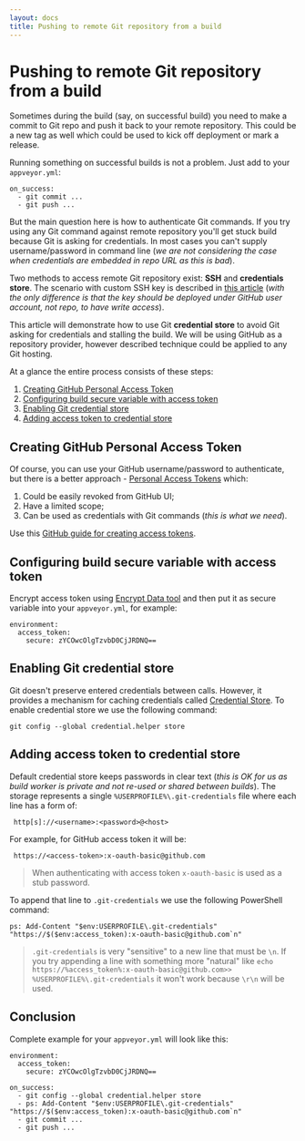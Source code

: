 ```yaml
---
layout: docs
title: Pushing to remote Git repository from a build
---
```


# Pushing to remote Git repository from a build

Sometimes during the build (say, on successful build) you need to make a commit to Git repo and push it back to your remote repository. This could be a new tag as well which could be used to kick off deployment or mark a release.

Running something on successful builds is not a problem. Just add to your `appveyor.yml`:

    on_success:
      - git commit ...
      - git push ...

But the main question here is how to authenticate Git commands. If you try using any Git command against remote repository you'll get stuck build because Git is asking for credentials. In most cases you can't supply username/password in command line (*we are not considering the case when credentials are embedded in repo URL as this is bad*).

Two methods to access remote Git repository exist: **SSH** and **credentials store**. The scenario with custom SSH key is described in [this article](/docs/how-to/private-git-sub-modules) (*with the only difference is that the key should be deployed under GitHub user account, not repo, to have write access*).

This article will demonstrate how to use Git **credential store** to avoid Git asking for credentials and stalling the build. We will be using GitHub as a repository provider, however described technique could be applied to any Git hosting.

At a glance the entire process consists of these steps:

1. [Creating GitHub Personal Access Token](#creating-github-personal-access-token)
2. [Configuring build secure variable with access token](#configuring-build-secure-variable-with-access-token)
3. [Enabling Git credential store](#enabling-git-credential-store)
4. [Adding access token to credential store](#adding-access-token-to-credential-store)



## Creating GitHub Personal Access Token

Of course, you can use your GitHub username/password to authenticate, but there is a better approach - [Personal Access Tokens](https://github.com/blog/1509-personal-api-tokens) which:

1. Could be easily revoked from GitHub UI;
2. Have a limited scope;
3. Can be used as credentials with Git commands (*this is what we need*).

Use this [GitHub guide for creating access tokens](https://help.github.com/articles/creating-an-access-token-for-command-line-use/).



## Configuring build secure variable with access token

Encrypt access token using [Encrypt Data tool](https://ci.appveyor.com/tools/encrypt) and then put it as secure variable into your `appveyor.yml`, for example:

    environment:
      access_token:
        secure: zYCOwcOlgTzvbD0CjJRDNQ==


## Enabling Git credential store

Git doesn't preserve entered credentials between calls. However, it provides a mechanism for caching credentials called [Credential Store](http://git-scm.com/docs/git-credential-store). To enable credential store we use the following command:

    git config --global credential.helper store




## Adding access token to credential store

Default credential store keeps passwords in clear text (*this is OK for us as build worker is private and not re-used or shared between builds*). The storage represents a single `%USERPROFILE%\.git-credentials` file where each line has a form of:

     http[s]://<username>:<password>@<host>

For example, for GitHub access token it will be:

     https://<access-token>:x-oauth-basic@github.com

> When authenticating with access token `x-oauth-basic` is used as a stub password.

To append that line to `.git-credentials` we use the following PowerShell command:

    ps: Add-Content "$env:USERPROFILE\.git-credentials" "https://$($env:access_token):x-oauth-basic@github.com`n"

> `.git-credentials` is very "sensitive" to a new line that must be `\n`. If you try appending a line with something more "natural" like `echo https://%access_token%:x-oauth-basic@github.com>> %USERPROFILE%\.git-credentials` it won't work because `\r\n` will be used.


## Conclusion

Complete example for your `appveyor.yml` will look like this:

    environment:
      access_token:
        secure: zYCOwcOlgTzvbD0CjJRDNQ==

    on_success:
      - git config --global credential.helper store
      - ps: Add-Content "$env:USERPROFILE\.git-credentials" "https://$($env:access_token):x-oauth-basic@github.com`n"
      - git commit ...
      - git push ...
